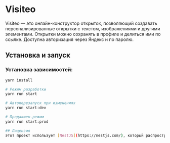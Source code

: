 # Visiteo

Visiteo — это онлайн-конструктор открыток, позволяющий создавать персонализированные открытки с текстом, изображениями и другими элементами. Открытки можно сохранять в профиле и делиться ими по ссылке. Доступна авторизация через Яндекс и по паролю.

## Установка и запуск

### Установка зависимостей:

```bash
yarn install

# Режим разработки
yarn run start

# Автоперезапуск при изменениях
yarn run start:dev

# Продакшен-режим
yarn run start:prod

## Лицензия
Этот проект использует [NestJS](https://nestjs.com/), который распространяется под лицензией [MIT](https://github.com/nestjs/nest/blob/master/LICENSE).
```
